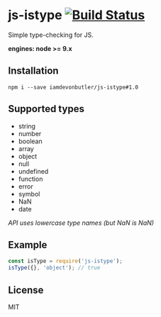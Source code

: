 # js-istype [![Build Status](https://travis-ci.org/iamdevonbutler/js-istype.svg?branch=master)](https://travis-ci.org/iamdevonbutler/js-istype-checking)

Simple type-checking for JS.

**engines: node >= 9.x**

## Installation
```
npm i --save iamdevonbutler/js-istype#1.0
```

## Supported types
- string
- number
- boolean
- array
- object
- null
- undefined
- function
- error
- symbol
- NaN
- date

*API uses lowercase type names (but NaN is NaN)*

## Example
```javascript
const isType = require('js-istype');
isType({}, 'object'); // true
```

## License
MIT
